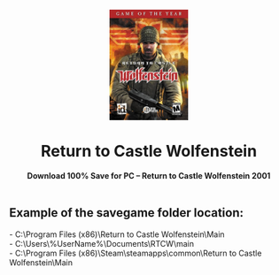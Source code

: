 <div align="center">
  <br><img align="center" height="200" src="https://raw.githubusercontent.com/yasserbdj96/Return-to-Castle-Wolfenstein/main/logo.jpg" alt="by yasserbdj96">
  <h1>Return to Castle Wolfenstein</h1>
  <strong>Download 100% Save for PC – Return to Castle Wolfenstein 2001</strong>
</div>
<br>

<h2>Example of the savegame folder location:</h2>
<p>- C:\Program Files (x86)\Return to Castle Wolfenstein\Main<br>
- C:\Users\%UserName%\Documents\RTCW\main<br>
- C:\Program Files (x86)\Steam\steamapps\common\Return to Castle Wolfenstein\Main</p>